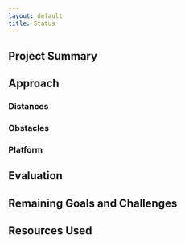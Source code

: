 ```yaml
---
layout: default
title: Status
---
```


## Project Summary

## Approach

### Distances

### Obstacles

### Platform

## Evaluation

## Remaining Goals and Challenges

## Resources Used

